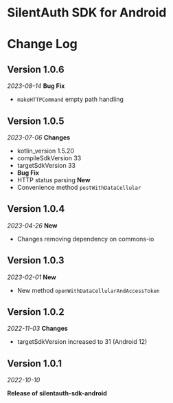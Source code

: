 
# SilentAuth SDK for Android

Change Log
==========
## Version 1.0.6
_2023-08-14_
**Bug Fix**
- `makeHTTPCommand` empty path handling

## Version 1.0.5
_2023-07-06_
**Changes**
- kotlin_version 1.5.20
- compileSdkVersion 33
- targetSdkVersion 33
- **Bug Fix**
- HTTP status parsing
  **New**
- Convenience method `postWithDataCellular`

## Version 1.0.4
_2023-04-26_
**New**
- Changes removing dependency on commons-io

## Version 1.0.3
_2023-02-01_
**New**
- New method `openWithDataCellularAndAccessToken`

## Version 1.0.2
_2022-11-03_
**Changes**
- targetSdkVersion increased to 31 (Android 12)

## Version 1.0.1
_2022-10-10_


**Release of silentauth-sdk-android**
